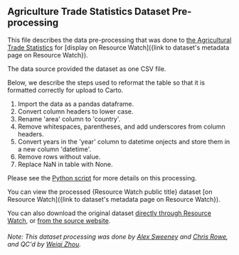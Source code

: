 ## Agriculture Trade Statistics Dataset Pre-processing
This file describes the data pre-processing that was done to [the Agricultural Trade Statistics](https://www.fao.org/faostat/en/#home) for [display on Resource Watch]({link to dataset's metadata page on Resource Watch}).

The data source provided the dataset as one CSV file.

Below, we describe the steps used to reformat the table so that it is formatted correctly for upload to Carto.

1. Import the data as a pandas dataframe.
2. Convert column headers to lower case.
3. Rename 'area' column to 'country'.
4. Remove whitespaces, parentheses, and add underscores from column headers.
5. Convert years in the 'year' column to datetime onjects and store them in a new column 'datetime'.
6. Remove rows without value.
7. Replace NaN in table with None.

Please see the [Python script](https://github.com/resource-watch/data-pre-processing/blob/master/com_039_rw0_agricultural_trade_statistics/com_039_rw0_agricultural_trade_statistics_processing.py) for more details on this processing.

You can view the processed {Resource Watch public title} dataset [on Resource Watch]({link to dataset's metadata page on Resource Watch}).

You can also download the original dataset [directly through Resource Watch](http://wri-public-data.s3.amazonaws.com/resourcewatch/com_039_rw0_agricultural_trade_statistics.zip), or [from the source website](https://www.fao.org/faostat/en/#data/TCL).

###### Note: This dataset processing was done by [Alex Sweeney](https://github.com/alxswny) and [Chris Rowe](https://www.wri.org/profile/chris-rowe), and QC'd by [Weiqi Zhou](https://www.wri.org/profile/weiqi-zhou).
